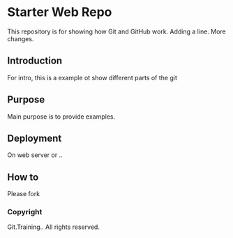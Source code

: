 # Starter Web Repo

This repository is for showing how Git and GitHub work. Adding a line. More changes.

## Introduction
For intro, this is a example ot show different parts of the git

## Purpose
Main purpose is to provide examples.

## Deployment
On web server or ..

## How to
Please fork

### Copyright

Git.Training.. All rights reserved.
